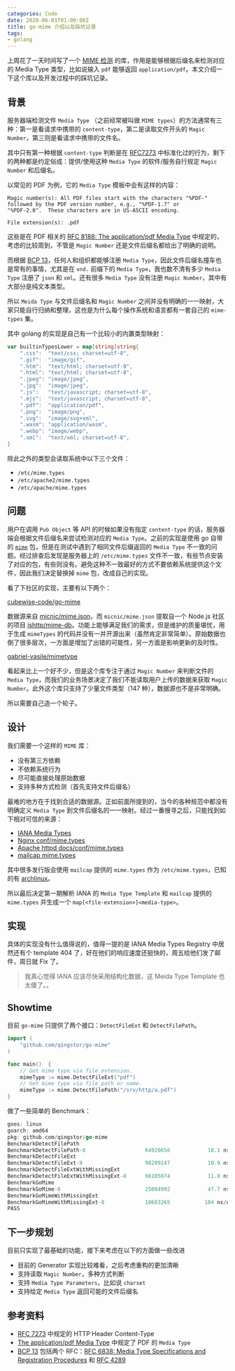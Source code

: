```yaml
---
categories: Code
date: 2020-06-01T01:00:00Z
title: go-mime 介绍以及踩坑记录
tags:
- golang
---
```


上周花了一天时间写了一个 [MIME 检测](https://github.com/qingstor/go-mime) 的库，作用是能够根据后缀名来检测对应的 Media Type 类型，比如说输入 `pdf` 能够返回  `application/pdf`。本文介绍一下这个库以及开发过程中的踩坑记录。

## 背景

服务器端检测文件 `Media Type` （之前经常被叫做 `MIME types`）的方法通常有三种：第一是看请求中携带的 `content-type`，第二是读取文件开头的 `Magic Number`，第三则是看请求中携带的文件名。

其中只有第一种根据 `content-type` 判断是在 [RFC7273](https://tools.ietf.org/html/rfc7231#section-3.1.1.5) 中标准化过的行为，剩下的两种都是约定俗成：提供/使用这种 `Media Type` 的软件/服务自行规定 `Magic Number` 和后缀名。

以常见的 PDF 为例，它的 `Media Type` 模板中会有这样的内容：

```
Magic number(s): All PDF files start with the characters "%PDF-"
followed by the PDF version number, e.g., "%PDF-1.7" or
"%PDF-2.0".  These characters are in US-ASCII encoding.

File extension(s): .pdf
```

这些是在 PDF 相关的 [RFC 8188: The application/pdf Media Type](https://tools.ietf.org/html/rfc8118) 中规定的，考虑的比较周到，不管是 `Magic Number` 还是文件后缀名都给出了明确的说明。

而根据 [BCP 13](https://www.rfc-editor.org/info/bcp13)，任何人和组织都能够注册 `Media Type`，因此文件后缀名撞车也是常有的事情，尤其是在 `vnd.` 前缀下的 `Media Type`，我也数不清有多少 `Media Type` 注册了 `json` 和 `xml`。还有很多 `Media Type` 没有注册 `Magic Number`，其中有大部分是纯文本类型。

所以 `Meida Type` 与文件后缀名和 `Magic Number` 之间并没有明确的一一映射，大家只能自行归纳和整理，这也是为什么每个操作系统和语言都有一套自己的 `mime-types` 集。

其中 golang 的实现是自己有一个比较小的内置类型映射：

```go
var builtinTypesLower = map[string]string{
	".css":  "text/css; charset=utf-8",
	".gif":  "image/gif",
	".htm":  "text/html; charset=utf-8",
	".html": "text/html; charset=utf-8",
	".jpeg": "image/jpeg",
	".jpg":  "image/jpeg",
	".js":   "text/javascript; charset=utf-8",
	".mjs":  "text/javascript; charset=utf-8",
	".pdf":  "application/pdf",
	".png":  "image/png",
	".svg":  "image/svg+xml",
	".wasm": "application/wasm",
	".webp": "image/webp",
	".xml":  "text/xml; charset=utf-8",
}
```

除此之外的类型会读取系统中以下三个文件：

- `/etc/mime.types`
- `/etc/apache2/mime.types`
- `/etc/apache/mime.types`

## 问题

用户在调用 `Pub Object` 等 API 的时候如果没有指定 `content-type` 的话，服务器端会根据文件后缀名来尝试检测对应的 `Media Type`。之前的实现是使用 go 自带的 [`mime`](https://golang.org/pkg/mime/) 包，但是在测试中遇到了相同文件后缀返回的 `Media Type` 不一致的问题。经过排查后发现是服务器上的 `/etc/mime.types` 文件不一致，有些节点安装了对应的包，有些则没有。避免这种不一致最好的方式不要依赖系统提供这个文件，因此我们决定替换掉 `mime` 包，改成自己的实现。

看了下社区的实现，主要有以下两个：

[cubewise-code/go-mime](https://github.com/cubewise-code/go-mime)

数据源来自 [micnic/mime.json](https://github.com/micnic/mime.json)，而 `micnic/mime.json` 提取自一个 Node.js 社区的项目 [jshttp/mime-db](https://github.com/jshttp/mime-db)。功能上能够满足我们的需求，但是维护的质量堪忧，用于生成 `mimeTypes` 的代码并没有一并开源出来（虽然肯定非常简单）。原始数据也倒了很多层次，一方面是增加了出错的可能性，另一方面是影响更新的及时性。

[gabriel-vasile/mimetype](https://github.com/gabriel-vasile/mimetype)

看起来比上一个好不少，但是这个库专注于通过 `Magic Number` 来判断文件的 `Media Type`，而我们的业务场景决定了我们不能读取用户上传的数据来获取 `Magic Number`。此外这个库只支持了少量文件类型（147 种），数据源也不是非常明确。

所以需要自己造一个轮子。

## 设计

我们需要一个这样的 `MIME` 库：

- 没有第三方依赖
- 不依赖系统行为
- 尽可能直接处理原始数据
- 支持多种方式检测（首先支持文件后缀名）

最难的地方在于找到合适的数据源。正如前面所提到的，当今的各种规范中都没有明确定义 `Media Type` 到文件后缀名的一一映射。经过一番搜寻之后，只能找到如下相对可信的来源：

- [IANA Media Types](https://www.iana.org/assignments/media-types/media-types.xhtml)
- [Nginx conf/mime.types](http://hg.nginx.org/nginx/file/tip/conf/mime.types)
- [Apache httpd docs/conf/mime.types](http://svn.apache.org/repos/asf/httpd/httpd/trunk/docs/conf/mime.types)
- [mailcap mime.types](https://pagure.io/mailcap/blob/master/f/mime.types)

其中很多发行版会使用 `mailcap` 提供的 `mime.types` 作为 `/etc/mime.types`，已知的有 [archlinux](https://www.archlinux.org/packages/extra/any/mailcap/)。

所以最后决定第一期解析 IANA 的 `Media Type Template` 和 `mailcap` 提供的 `mime.types` 并生成一个 `map[<file-extension>]<media-type>`。

## 实现

具体的实现没有什么值得说的，值得一提的是 IANA Media Types Registry 中居然还有个 template 404 了，好在他们的响应速度还挺快的，周五给他们发了邮件，周日就 Fix 了。

> 我真心觉得 IANA 应该尽快采用结构化数据，这 Meida Type Template 也太傻了。。

## Showtime

目前 `go-mime` 只提供了两个接口：`DetectFileExt` 和 `DetectFilePath`。

```go
import (
    "github.com/qingstor/go-mime"
)

func main()  {
    // Get mime type via file extension.
    mimeType := mime.DetectFileExt("pdf")
    // Get mime type via file path or name.
    mimeType := mime.DetectFilePath("/srv/http/a.pdf")
}
```

做了一些简单的 Benchmark：

```go
goos: linux
goarch: amd64
pkg: github.com/qingstor/go-mime
BenchmarkDetectFilePath
BenchmarkDetectFilePath-8                	64920656	        18.1 ns/op
BenchmarkDetectFileExt
BenchmarkDetectFileExt-8                 	98209147	        10.9 ns/op
BenchmarkDetectFileExtWithMissingExt
BenchmarkDetectFileExtWithMissingExt-8   	98105074	        11.8 ns/op
BenchmarkGoMime
BenchmarkGoMime-8                        	25084992	        47.7 ns/op
BenchmarkGoMimeWithMissingExt
BenchmarkGoMimeWithMissingExt-8          	10683265	       104 ns/op
PASS
```

## 下一步规划

目前只实现了最基础的功能，接下来考虑在以下的方面做一些改进

- 目前的 Generator 实现比较难看，之后考虑重构的更加清晰
- 支持读取 `Magic Number`，多种方式判断
- 支持 `Media Type Parameters`，比如说 `charset`
- 支持给定 `Media Type` 返回可能的文件后缀名

## 参考资料

- [RFC 7273](https://tools.ietf.org/html/rfc7231#section-3.1.1.5) 中规定的 HTTP Header Content-Type
- [The application/pdf Media Type](https://tools.ietf.org/html/rfc8118) 中规定了 PDF 的 `Media Type`
- [BCP 13](https://www.rfc-editor.org/info/bcp13) 包括两个 RFC：[RFC 6838: Media Type Specifications and Registration Procedures](https://tools.ietf.org/html/rfc6838) 和 [RFC 4289](https://tools.ietf.org/html/rfc4289)
